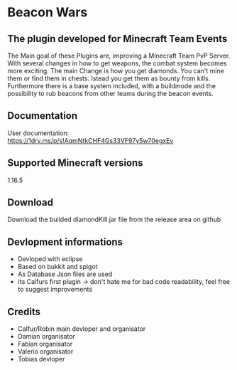 # Beacon Wars
## The plugin developed for Minecraft Team Events
The Main goal of these Plugins are, improving a Minecraft Team PvP Server. With several changes in how to get weapons, the combat system becomes more exciting. The main Change is how you get diamonds. You can't mine them or find them in chests. Istead you get them as bounty from kills. <br />
Furthermore there is a base system included, with a buildmode and the possibility to rub beacons from other teams during the beacon events.

## Documentation
User documentation: https://1drv.ms/p/s!AqmNtkCHF4Gs33VF97y5w70egxEv

## Supported Minecraft versions
1.16.5

## Download
Download the builded diamondKill.jar file from the release area on github

## Devlopment informations
- Devloped with eclipse
- Based on bukkit and spigot
- As Database Json files are used
- Its Calfurs first plugin -> don't hate me for bad code readability, feel free to suggest improvements

## Credits
- Calfur/Robin main devloper and organisator
- Damian organisator
- Fabian organisator
- Valerio organisator
- Tobias devloper
